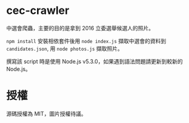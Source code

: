 # cec-crawler

中選會爬蟲，主要的目的是拿到 2016 立委選舉候選人的照片。

`npm install` 安裝相依套件後用 `node index.js` 擷取中選會的資料到 `candidates.json`, 用 `node photos.js` 擷取照片。

撰寫該 script 時是使用 Node.js v5.3.0，如果遇到語法問題請更新到較新的 Node.js。

# 授權

源碼授權為 MIT，圖片授權待議。
